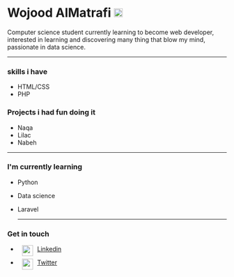 # Wojood AlMatrafi <img src="https://cdn-icons-png.flaticon.com/512/3919/3919942.png"  width="20" height="20">

Computer science student currently learning to become web developer, interested in learning and discovering many thing that blow my mind, passionate in data science. 


___
### **skills i have**
* HTML/CSS
* PHP


### **Projects i had fun doing it**
* Naqa
* Lilac
* Nabeh
___
### **I'm currently learning** 
* Python
* Data science
* Laravel
  
  ___   


### **Get in touch**
*  <img src="https://cdn-icons-png.flaticon.com/512/145/145807.png"  width="25" height="25" style="float: left; padding-left:10px; padding-right:10px;">  [Linkedin](https://www.linkedin.com/in/wojood-almatrafi-0568b0234/)


 * <img src="https://cdn-icons-png.flaticon.com/512/733/733579.png"  width="25" height="25" style="float: left; padding-left:10px; padding-right:10px;">  [Twitter](https://twitter.com/w_ngc0?s=11&t=6nKd4GIkAx9KtJTQKd_9Kg)

